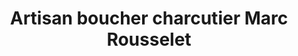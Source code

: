---
title: "Artisan boucher charcutier Marc Rousselet"
url: /le-faou/artisan-boucher-charcutier-marc-rousselet/
shop: boucherie
---